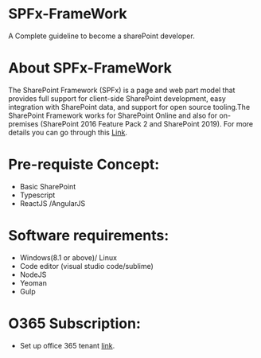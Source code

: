 # SPFx-FrameWork
A Complete guideline to become a sharePoint developer.

# About SPFx-FrameWork
The SharePoint Framework (SPFx) is a page and web part model that provides full support for client-side SharePoint development, easy integration with SharePoint data, and support for open source tooling.The SharePoint Framework works for SharePoint Online and also for on-premises (SharePoint 2016 Feature Pack 2 and SharePoint 2019). For more details you can go through this [Link](https://docs.microsoft.com/en-us/sharepoint/dev/spfx/sharepoint-framework-overview).

# Pre-requiste Concept:
* Basic SharePoint
* Typescript
* ReactJS /AngularJS

# Software requirements:
* Windows(8.1 or above)/ Linux
* Code editor (visual studio code/sublime)
* NodeJS
* Yeoman
* Gulp

# O365 Subscription:
* Set up office 365 tenant [link](https://docs.microsoft.com/en-us/sharepoint/dev/spfx/set-up-your-developer-tenant).




